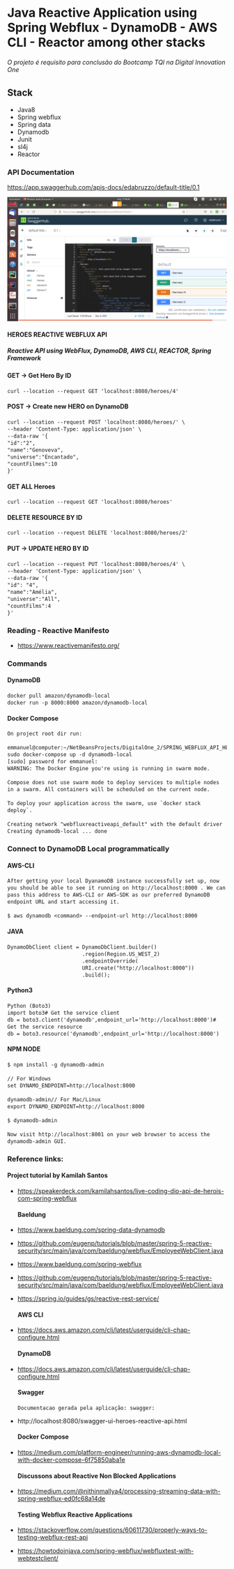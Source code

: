 
# Java Reactive Application using Spring Webflux - DynamoDB - AWS CLI - Reactor among other stacks
###### O projeto é requisito para conclusão do Bootcamp TQI na Digital Innovation One

## Stack 

  * Java8
  * Spring webflux
  * Spring data
  * Dynamodb
  * Junit
  * sl4j
  * Reactor


### API Documentation

https://app.swaggerhub.com/apis-docs/edabruzzo/default-title/0.1

![img.png](img.png)

#### HEROES REACTIVE WEBFLUX API
##### Reactive API using WebFlux, DynamoDB, AWS CLI, REACTOR, Spring Framework

#### GET -> Get Hero By ID
    curl --location --request GET 'localhost:8080/heroes/4'

#### POST -> Create new HERO on DynamoDB
    curl --location --request POST 'localhost:8080/heroes/' \
    --header 'Content-Type: application/json' \
    --data-raw '{
    "id":"2",
    "name":"Genoveva",
    "universe":"Encantado",
    "countFilmes":10
    }'

#### GET ALL Heroes
    curl --location --request GET 'localhost:8080/heroes'

#### DELETE RESOURCE BY ID
    curl --location --request DELETE 'localhost:8080/heroes/2'

#### PUT  -> UPDATE HERO BY ID
    curl --location --request PUT 'localhost:8080/heroes/4' \   
    --header 'Content-Type: application/json' \
    --data-raw '{
    "id": "4",
    "name":"Amélia",
    "universe":"All",
    "countFilms":4  
    }'




### Reading - Reactive Manifesto
+ https://www.reactivemanifesto.org/

### Commands
#### DynamoDB
    docker pull amazon/dynamodb-local
    docker run -p 8000:8000 amazon/dynamodb-local

#### Docker Compose
    On project root dir run:

    emmanuel@computer:~/NetBeansProjects/DigitalOne_2/SPRING_WEBFLUX_API_HEROES_EMM/WebFluxReactiveAPI$ sudo docker-compose up -d dynamodb-local
    [sudo] password for emmanuel:
    WARNING: The Docker Engine you're using is running in swarm mode.
    
    Compose does not use swarm mode to deploy services to multiple nodes in a swarm. All containers will be scheduled on the current node.
    
    To deploy your application across the swarm, use `docker stack deploy`.
    
    Creating network "webfluxreactiveapi_default" with the default driver
    Creating dynamodb-local ... done

### Connect to DynamoDB Local programmatically
#### AWS-CLI

    After getting your local DyanamoDB instance successfully set up, now you should be able to see it running on http://localhost:8000 . We can pass this address to AWS-CLI or AWS-SDK as our preferred DynamoDB endpoint URL and start accessing it.
    
    $ aws dynamodb <command> --endpoint-url http://localhost:8000
    
#### JAVA
    DynamoDbClient client = DynamoDbClient.builder()
                            .region(Region.US_WEST_2)
                            .endpointOverride(
                            URI.create("http://localhost:8000"))
                            .build();


#### Python3
    Python (Boto3)
    import boto3# Get the service client
    db = boto3.client('dynamodb',endpoint_url='http://localhost:8000')# Get the service resource
    db = boto3.resource('dynamodb',endpoint_url='http://localhost:8000')

#### NPM NODE
    $ npm install -g dynamodb-admin

    // For Windows
    set DYNAMO_ENDPOINT=http://localhost:8000
    
    dynamodb-admin// For Mac/Linux
    export DYNAMO_ENDPOINT=http://localhost:8000 

    $ dynamodb-admin
    
    Now visit http://localhost:8001 on your web browser to access the dynamodb-admin GUI.

### Reference links: 
#### Project tutorial by Kamilah Santos
+ https://speakerdeck.com/kamilahsantos/live-coding-dio-api-de-herois-com-spring-webflux
   
    #### Baeldung
+ https://www.baeldung.com/spring-data-dynamodb
+ https://github.com/eugenp/tutorials/blob/master/spring-5-reactive-security/src/main/java/com/baeldung/webflux/EmployeeWebClient.java
+ https://www.baeldung.com/spring-webflux
+ https://github.com/eugenp/tutorials/blob/master/spring-5-reactive-security/src/main/java/com/baeldung/webflux/EmployeeWebClient.java
+ https://spring.io/guides/gs/reactive-rest-service/

    #### AWS CLI
+ https://docs.aws.amazon.com/cli/latest/userguide/cli-chap-configure.html

    #### DynamoDB
+ https://docs.aws.amazon.com/cli/latest/userguide/cli-chap-configure.html
    
    #### Swagger
      Documentacao gerada pela aplicação: swagger: 
+ http://localhost:8080/swagger-ui-heroes-reactive-api.html

    #### Docker Compose
+ https://medium.com/platform-engineer/running-aws-dynamodb-local-with-docker-compose-6f75850aba1e

    #### Discussons about Reactive Non Blocked Applications
+ https://medium.com/@nithinmallya4/processing-streaming-data-with-spring-webflux-ed0fc68a14de

    #### Testing Webflux Reactive Applications
+ https://stackoverflow.com/questions/60611730/properly-ways-to-testing-webflux-rest-api
+ https://howtodoinjava.com/spring-webflux/webfluxtest-with-webtestclient/

